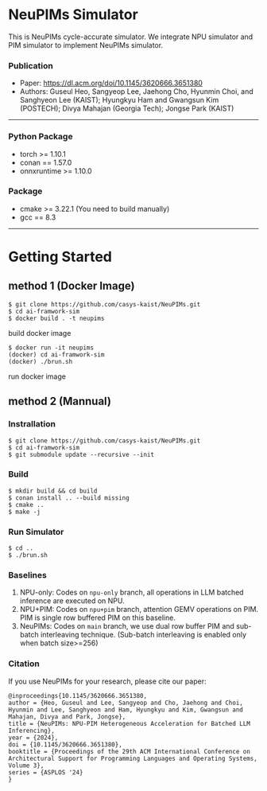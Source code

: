 # NeuPIMs Simulator

This is NeuPIMs cycle-accurate simulator. We integrate NPU simulator and PIM simulator to implement NeuPIMs simulator.

### Publication

- Paper: https://dl.acm.org/doi/10.1145/3620666.3651380
- Authors: Guseul Heo, Sangyeop Lee, Jaehong Cho, Hyunmin Choi, and Sanghyeon Lee (KAIST); Hyungkyu Ham and Gwangsun Kim (POSTECH); Divya Mahajan (Georgia Tech); Jongse Park (KAIST)

---

### Python Package

- torch >= 1.10.1
- conan == 1.57.0
- onnxruntime >= 1.10.0

### Package

- cmake >= 3.22.1 (You need to build manually)
- gcc == 8.3

---

# Getting Started

## method 1 (Docker Image)

```
$ git clone https://github.com/casys-kaist/NeuPIMs.git
$ cd ai-framwork-sim
$ docker build . -t neupims
```

build docker image

```
$ docker run -it neupims
(docker) cd ai-framwork-sim
(docker) ./brun.sh
```

run docker image

## method 2 (Mannual)

### Instrallation

```
$ git clone https://github.com/casys-kaist/NeuPIMs.git
$ cd ai-framwork-sim
$ git submodule update --recursive --init
```

### Build

```
$ mkdir build && cd build
$ conan install .. --build missing
$ cmake ..
$ make -j
```

### Run Simulator

```
$ cd ..
$ ./brun.sh
```

### Baselines

1. NPU-only: Codes on `npu-only` branch, all operations in LLM batched inference are executed on NPU.
2. NPU+PIM: Codes on `npu+pim` branch, attention GEMV operations on PIM. PIM is single row buffered PIM on this baseline.
3. NeuPIMs: Codes on `main` branch, we use dual row buffer PIM and sub-batch interleaving technique. (Sub-batch interleaving is enabled only when batch size>=256)

### Citation

If you use NeuPIMs for your research, please cite our paper:

```
@inproceedings{10.1145/3620666.3651380,
author = {Heo, Guseul and Lee, Sangyeop and Cho, Jaehong and Choi, Hyunmin and Lee, Sanghyeon and Ham, Hyungkyu and Kim, Gwangsun and Mahajan, Divya and Park, Jongse},
title = {NeuPIMs: NPU-PIM Heterogeneous Acceleration for Batched LLM Inferencing},
year = {2024},
doi = {10.1145/3620666.3651380},
booktitle = {Proceedings of the 29th ACM International Conference on Architectural Support for Programming Languages and Operating Systems, Volume 3},
series = {ASPLOS '24}
}
```
